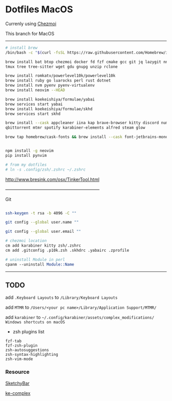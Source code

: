 # Dotfiles MacOS

Currenly using [Chezmoi](https://github.com/twpayne/chezmoi)

This branch for MacOS

---

```bash
# install brew
/bin/bash -c "$(curl -fsSL https://raw.githubusercontent.com/Homebrew/install/HEAD/install.sh)"

brew install bat btop chezmoi docker fd fzf cmake gcc git jq lazygit nnn ripgrep\
tmux tree tree-sitter wget gdu gnupg unzip rclone

brew install romkatv/powerlevel10k/powerlevel10k
brew install ruby go luarocks perl rust dotnet
brew install nvm pyenv pyenv-virtualenv
brew install neovim --HEAD

brew install koekeishiya/formulae/yabai
brew services start yabai
brew install koekeishiya/formulae/skhd
brew services start skhd

brew install --cask appcleaner iina kap brave-browser kitty discord numi obsidian\
qbittorrent mtmr spotify karabiner-elements alfred steam glow

brew tap homebrew/cask-fonts && brew install --cask font-jetbrains-mono-nerd-font


npm install -g neovim
pip install pynvim

# from my dotfiles
# ln -s .config/zsh/.zshrc ~/.zshrc
```

<http://www.bresink.com/osx/TinkerTool.html>

—————————————————————

Git

```bash

ssh-keygen -t rsa -b 4096 -C "" 

git config --global user.name ""

git config --global user.email ""
```

```bash
# chezmoi location
cm add karabiner kitty zsh/.zshrc
cm add .gitconfig .p10k.zsh .skhdrc .yabairc .zprofile
```

```perl
# uninstall Module in perl
cpanm --uninstall Module::Name
```

---

## TODO

add `.Keyboard Layouts` to `/Library/Keyboard Layouts`

add `MTMR` to `/Users/<your pc name>/Library/Application Support/MTMR/`

add `karabiner` to `~/.config/karabiner/assets/complex_modifications/`
`Windows shortcuts on macOS`

- zsh plugins list

```
fzf-tab
fzf-zsh-plugin
zsh-autosuggestions
zsh-syntax-highlighting
zsh-vim-mode

```

### Resource

[SketchyBar](https://github.com/FelixKratz/SketchyBar)

[ke-complex](https://ke-complex-modifications.pqrs.org/?q=vi%20mode)
